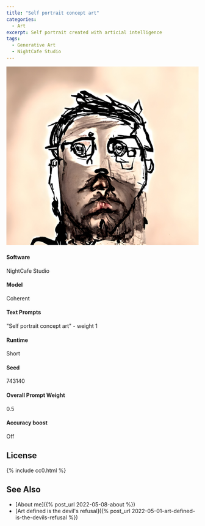 ```yaml
---
title: "Self portrait concept art"
categories:
  - Art
excerpt: Self portrait created with articial intelligence
tags:
  - Generative Art
  - NightCafe Studio
---
```


![An abstract self portrait created with artificial intelligence. The top half of my head is a drawing with dark, thick lines. The bottom half is overlaid with gray paint and a more realitic appearance and a dash of color.](/assets/images/2022/2022-05-01-self-portrait-concept-art.jpg)

#### Software
NightCafe Studio

#### Model
Coherent

#### Text Prompts
"Self portrait concept art" - weight 1

#### Runtime
Short

#### Seed
743140

#### Overall Prompt Weight
0.5

#### Accuracy boost
Off

## License

{% include cc0.html %}

## See Also

* [About me]({% post_url 2022-05-08-about %})
* [Art defined is the devil's refusal]({% post_url 2022-05-01-art-defined-is-the-devils-refusal %})

